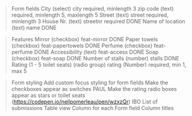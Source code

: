 > Form fields
City (select) city required, minlength 3
zip code (text) required, minlength 5, maxlength 5
Street (text) street required, minlength 3
House Nr. (text) streetnr required DONE
Name of location (text) name DONE

> Features
Mirror (checkbox) feat-mirror DONE
Paper towels (checkbox) feat-papertowels DONE
Perfume (checkbox) feat-perfume DONE
Accessibility (text) feat-access DONE
Soap (checkbox) feat-soap DONE
Number of stalls (number) stalls DONE
Rating (1 - 5 toilet seats) (radio group) rating (Number) required, min 1, max 5

> Form styling
Add custom focus styling for form fields
Make the checkboxes appear as switches PAUL 
Make the rating radio boxes appear as stars or toilet seats (https://codepen.io/neilpomerleau/pen/wzxzQr) IBO
List of submissions
Table view
Column for each Form field
Column titles